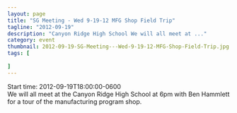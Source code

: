 ```yaml
---
layout: page 
title: "SG Meeting - Wed 9-19-12 MFG Shop Field Trip"
tagline: "2012-09-19"
description: "Canyon Ridge High School We will all meet at ..."
category: event
thumbnail: 2012-09-19-SG-Meeting---Wed-9-19-12-MFG-Shop-Field-Trip.jpg
tags: [
	
]
---
```


Start time: 2012-09-19T18:00:00-0600  
We will all meet at the Canyon Ridge High School at 6pm with Ben Hammlett for a tour of the manufacturing program shop.
